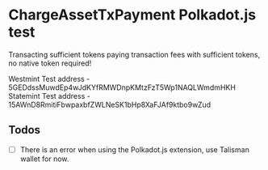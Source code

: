 # ChargeAssetTxPayment Polkadot.js test

Transacting sufficient tokens paying transaction fees with sufficient tokens, no native token required!

Westmint Test address - 5GEDdssMuwdEp4wJdKYfRMWDnpKMtzFzT5Wp1NAQLWmdmHKH
Statemint Test address - 15AWnD8RmitiFbwpaxbfZWLNeSK1bHp8XaFJAf9ktbo9wZud

## Todos

- [ ] There is an error when using the Polkadot.js extension, use Talisman wallet for now.
